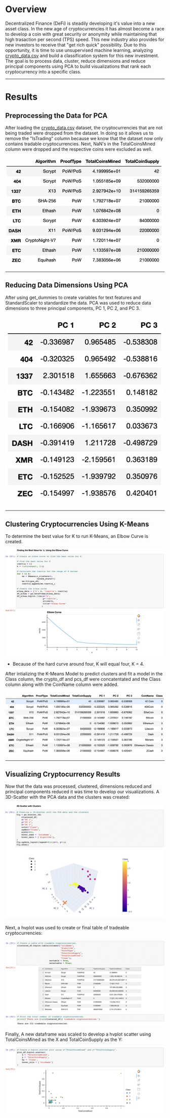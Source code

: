 # Overview

Decentralized Finance (DeFi) is steadily developing it's value into a new asset class. In the new age of cryptocurrencies it has almost become a race to develop a coin with great security or anonymity while maintaining that high trasaction per second (TPS) speed. This new industry also provides for new investors to receive that  "get rich quick" possibility. Due to this opportunity, it is time to use unsupervised machine learning, analyzing [crypto_data.csv](https://github.com/nvuono625/Cryptocurrencies/blob/main/Resources/crypto_data.csv) and build a classification system for this new investment. The goal is to process data, cluster, reduce dimensions and reduce principal components using PCA to build visualizations that rank each cryptocurrency into a specific class.

_____

# Results
## Preprocessing the Data for PCA
After loading the [crypto_data.csv](https://github.com/nvuono625/Cryptocurrencies/blob/main/Resources/crypto_data.csv) dataset, the cryptocurrencies that are not being traded were dropped from the dataset. In doing so it allows us to remove the "IsTrading" column because we know that the dataset now only contains tradable cryptocurrencies. Next, NaN's in the TotalCoinsMined column were dropped and the respective coins were excluded as well.

![/Resources/crypto_df.png](/Resources/crypto_df.png)

______

## Reducing Data Dimensions Using PCA
After using get_dummies to create variables for text features and StandardScaler to standardize the data. PCA was used to reduce data dimensions to three principal components, PC 1, PC 2, and PC 3.

![/Resources/principal_component.png](/Resources/principal_component.png)

______

## Clustering Cryptocurrencies Using K-Means
To determine the best value for K to run K-Means, an Elbow Curve is created.

![/Resources/kmeans_elbow_curve.png](/Resources/kmeans_elbow_curve.png)
- Because of the hard curve around four, K will equal four, K = 4.

After intializing the K-Means Model to predict clusters and fit a model in the Class column, the crypto_df and pcs_df were concatentated and the Class column along with the CoinName column were added.

![/Resources/clustered_df.png](/Resources/clustered_df.png)
______

## Visualizing Cryptocurrency Results
Now that the data was processed, clustered, dimensions reduced and principal components reduced it was time to develop our visualizations.
A 3D-Scatter with the PCA data and the clusters was created:

![/Resources/scatter_3d.png](/Resources/scatter_3d.png)


Next, a hvplot was used to create or final table of tradeable cryptocurrencies:

![/Resources/hvplot_table.png](/Resources/hvplot_table.png)


Finally, A new dataframe was scaled to develop a hvplot scatter using TotalCoinsMined as the X and TotalCoinSupply as the Y:

![/Resources/hvplot_scatter.png](/Resources/hvplot_scatter.png)
